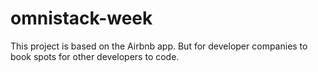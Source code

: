 # omnistack-week

This project is based on the Airbnb app.
But for developer companies to book spots for other developers to code. 
